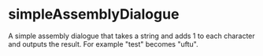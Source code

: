 # simpleAssemblyDialogue
A simple assembly dialogue that takes a string and adds 1 to each character and outputs the result. For example "test" becomes "uftu".

